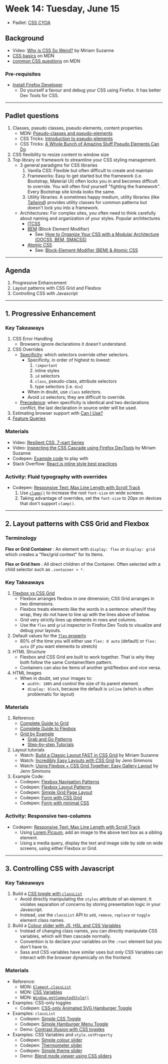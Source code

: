 # Week 14: Tuesday, June 15
- Padlet: [CSS CYOA](https://padlet.com/acidtone/d83sldzgxekn9o7z)

## Background 
- Video: [Why is CSS So Weird?](https://www.youtube.com/watch?v=aHUtMbJw8iA) by Miriam Suzanne
- [CSS basics](https://developer.mozilla.org/en-US/docs/Learn/Getting_started_with_the_web/CSS_basics) on MDN
- [common CSS questions](https://developer.mozilla.org/en-US/docs/Learn/CSS/Howto) on MDN

### Pre-requisites
- [Install Firefox Developer](https://www.mozilla.org/en-CA/firefox/developer/)
  - Do yourself a favour and debug your CSS using Firefox. It has better Dev Tools for CSS.

---

## Padlet questions
1. Classes, pseudo classes, pseudo elements, content properties.
    - MDN: [Pseudo-classes and pseudo-elements](https://developer.mozilla.org/en-US/docs/Learn/CSS/Building_blocks/Selectors/Pseudo-classes_and_pseudo-elements)
    - CSS Tricks: [Introduction to pseudo-elements](https://css-tricks.com/almanac/selectors/a/after-and-before/)
    - CSS Tricks: [A Whole Bunch of Amazing Stuff Pseudo Elements Can Do](https://css-tricks.com/pseudo-element-roundup/)
2. CSS flexibility to resize content to window size
3. Top library or framework to streamline your CSS styling management. 
    - 3 general paradigms for CSS libraries
        1. Vanilla CSS: Flexible but often difficult to create and maintain
        2. Frameworks: Easy to get started but the framework (i.e. Bootstrap, Material UI) often locks you in and becomes difficult to override. You will often find yourself "fighting the framework". Every Bootstrap site kinda looks the same.
        3. Utility libraries: A sometimes happy medium, utility libraries (like [Tailwind](https://tailwindcss.com/)) provides utility classes for common patterns but doesn't lock you into a framework.
    - Architectures: For complex sites, you often need to think carefully about naming and organization of your styles. Popular architectures
        - [ITCSS](https://www.xfive.co/blog/itcss-scalable-maintainable-css-architecture/)
        - [BEM](http://getbem.com/) (Block Element Modifier)
            - See: [How to Organize Your CSS with a Modular Architecture
(OOCSS, BEM, SMACSS)](https://snipcart.com/blog/organize-css-modular-architecture)
        - [Atomic CSS](https://css-tricks.com/lets-define-exactly-atomic-css/)
            - See: [Block-Element-Modifier (BEM) & Atomic CSS](https://www.sitepoint.com/css-architecture-block-element-modifier-bem-atomic-css/)

---

## Agenda
1. Progressive Enhancement
2. Layout patterns with CSS Grid and Flexbox
3. Controlling CSS with Javascript

---

## 1. Progressive Enhancement
### Key Takeaways
1. CSS Error Handling
    - Browsers ignore declarations it doesn't understand.
2. CSS Overrides
    - [Specificity](https://css-tricks.com/specifics-on-css-specificity/): which selectors override other selectors.
        - Specificity, in order of highest to lowest:
            1. `!important`
            2. inline styles
            3. `id` selectors
            4. `class`, pseudo-class, attribute selectors
            4. type selectors (i.e. `div`)
        - When in doubt, use `class` selectors. 
        - Avoid `id` selectors; they are difficult to override.
    - [Precedence](https://css-tricks.com/precedence-css-order-css-matters/): when specificity is identical and two declarations conflict, the last declaration in source order will be used. 
3. Estimating browser support with [Can I Use?](https://caniuse.com/)
4. [Feature Queries](https://hacks.mozilla.org/2016/08/using-feature-queries-in-css/)

### Materials
- Video: [Resilient CSS, 7-part Series](https://www.youtube.com/playlist?list=PLbSquHt1VCf1kpv9WRGMCA9_Nn4vCLZ9Y)
- Video: [Inspecting the CSS Cascade using Firefox DevTools](https://youtu.be/Sp9ZfSvpf7A) by Miriam Suzanne
- Codepen: [Example code](https://codepen.io/browsertherapy/pen/wvGbLrW) to play with
- Stack Overflow: [React.js inline style best practices](https://stackoverflow.com/questions/26882177/react-js-inline-style-best-practices)

### Activity: Fluid typography with overrides
- Codepen: [Responsive Text: Max Line Length with Scroll Track](https://codepen.io/browsertherapy/pen/RwaJmbx)
  1. Use [`clamp()`](https://developer.mozilla.org/en-US/docs/Web/CSS/clamp()) to increase the root `font-size` on wide screens.
  2. Taking advantage of overrides, set the `font-size` to 20px on devices that don't support `clamp()`.

---

## 2. Layout patterns with CSS Grid and Flexbox
### Terminology
**Flex or Grid Container**
: An element with `display: flex` or `display: grid` which creates a "flex/grid context" for its Items.

**Flex or Grid Item**
: All direct children of the Container. Often selected with a child selector such as `.container > *`.

### Key Takeaways
1. [Flexbox vs CSS Grid](https://youtu.be/hs3piaN4b5I)
    - Flexbox arranges flexbox in one dimension; CSS Grid arranges in two dimensions.
    - Flexbox treats elements like the words in a sentence: when/if they wrap, they do not have to line up with the lines above of below.
    - Grid very strictly lines up elements in rows and columns.
    - Use the `flex` and `grid` inspector in Firefox Dev Tools to visualize and debug your layouts.
2. Default values for the [`flex` property](https://css-tricks.com/almanac/properties/f/flex/)
    - 80% of the time you will either use `flex: 0 auto` (default) or `flex: auto` (if you want elements to stretch)
3. HTML Structure
    - Flexbox and CSS Grid are built to work together. That is why they both follow the same Container/Item pattern.
    - Containers can also be items of another grid/flexbox and vice versa.
4. HTML Images
    - When in doubt, set your images to:
        - `width: 100%` and control the size of its parent element.
        - `display: block`, because the default is `inline` (which is often problematic for layout)

### Materials
1. Reference:
    - [Complete Guide to Grid](https://css-tricks.com/snippets/css/complete-guide-grid/)
    - [Complete Guide to Flexbox](https://css-tricks.com/snippets/css/complete-guide-grid/)
    - [Grid by Example](https://gridbyexample.com/)
        - [Grab and Go Patterns](https://gridbyexample.com/patterns/)
        - [Step-by-step Tutorials](https://gridbyexample.com/video/)
2. Layout tutorials
    - Watch: [Build a Classic Layout FAST in CSS Grid](https://youtu.be/KOvGeFUHAC0) by Miriam Suzanne
    - Watch: [Incredibly Easy Layouts with CSS Grid](https://youtu.be/tFKrK4eAiUQ) by Jenn Simmons
    - Watch: [Using Flexbox + CSS Grid Together: Easy Gallery Layout](https://youtu.be/dQHtT47eH0M) by Jenn Simmons
3. Example Code:
    - Codepen: [Flexbox Navigation Patterns](https://codepen.io/browsertherapy/pen/YzqdGpR)
    - Codepen: [Flexbox Layout Patterns](https://codepen.io/browsertherapy/pen/oNYNXZO)
    - Codepen: [Simple Grid Page Layout](https://codepen.io/acidtone/pen/QejVBW)
    - Codepen: [Form with CSS Grid](https://codepen.io/acidtone/pen/vYBQgJm)
    - Codepen: [Form with minimal CSS](https://codepen.io/acidtone/pen/WNeYRwy)

### Activity: Responsive two-columns
- Codepen: [Responsive Text: Max Line Length with Scroll Track](https://codepen.io/browsertherapy/pen/RwaJmbx)
  - Using [Lorem Picsum](https://picsum.photos/), add an image to the above text box as a sibling element.
  - Using a media query, display the text and image side by side on wide screens, using either Flexbox or Grid.

---

## 3. Controlling CSS with Javascript
### Key Takeaways
1. Build a [CSS toggle with `classList`](http://browsertherapy.com/challenges/css-toggles-with-classlist/)
    - Avoid directly manipulating the `styles` attribute of an element. It violates separation of concerns by storing presentation logic in your Javascript.
    - Instead, use the `classList` API to `add`, `remove`, `replace` or `toggle` element class names.
2. Build a [Colour slider with JS, HSL and CSS Variables](http://browsertherapy.com/challenges/colour-sliders-css-variables/)
    - Instead of changing class names, you can directly manipulate CSS variables, which will then cascade normally.
    - Convention is to declare your variables on the `:root` element but you don't have to.
    - Sass and CSS variables have similar uses but only CSS Variables can interact with the browser dynamically on the frontend.

### Materials
- Reference:
  - MDN: [`Element.classList`](https://developer.mozilla.org/en-US/docs/Web/API/Element/classList)
  - MDN: [CSS Variables](https://developer.mozilla.org/en-US/docs/Web/CSS/Using_CSS_custom_properties)
  - MDN: [`Window.getComputedStyle()`](https://developer.mozilla.org/en-US/docs/Web/API/Window/getComputedStyle)
- Examples: CSS-only toggles   
  - Codepen: [CSS-only Animated SVG Hamburger Toggle](https://codepen.io/acidtone/pen/RwpEMxV)
- Examples: `classList` 
  - Codepen: [Simple CSS Toggle](https://codepen.io/browsertherapy/pen/jOWdRze)
  - Codepen: [Simple Hamburger Menu Toggle](https://codepen.io/acidtone/pen/xxqmWXb)
  - Demo: [Contrast illusion with CSS toggles](https://acidtone.github.io/illusions/tissue-contrast/)
- Examples: CSS Variables and `style.setProperty`
  - Codepen: [Simple colour slider](https://codepen.io/browsertherapy/pen/dyMGgaV)
  - Codepen: [Thermometer slider](https://codepen.io/acidtone/pen/YbmvrX)
  - Codepen: [Simple theme slider](https://codepen.io/acidtone/pen/VNNWKp)
  - Demo: [Blend mode viewer using CSS sliders](https://acidtone.github.io/blendr/)